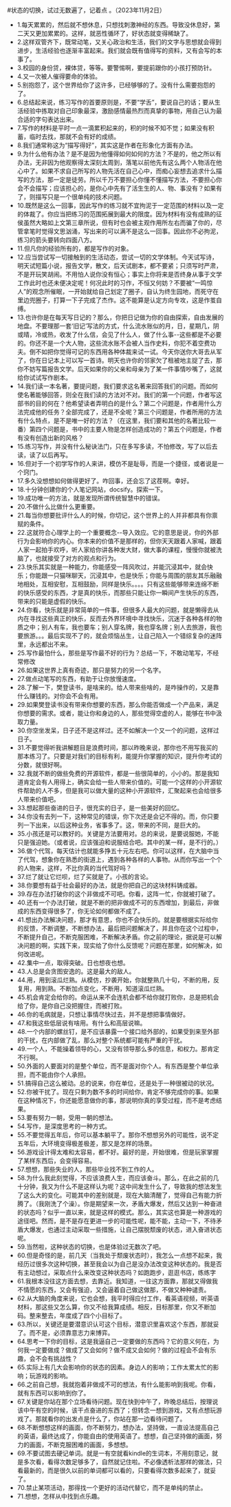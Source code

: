 #状态的切换，试过无数遍了，记着点 。（2023年11月2日） 

- 1.每天累累的，然后就不想休息，只想找刺激神经的东西。导致没休息好，第二天又更加累累的。这样，就恶性循环了，好状态就变得稀缺了。
- 2.这样双管齐下，既常动笔，又关心政治和生活，我们的文字与思想就会得到进步，生活经验也逐渐丰富起来。我们就会既有值得写的资料，又有会写的本事了。
- 3.校园的身份贷，裸体贷，等等。要警惕啊，要提前跟你的小孩打预防针。
- 4.又一次被人催得要命的体验。
- 5.别抱怨了，这个世界给你了这许多，已经够够的了。没有什么需要抱怨的了。
- 6.总结起来说，练习写作的首要原则是，不要“学舌”，要说自己的话；要从生活经验中拣取对自己印象最深，激励感情最热烈而真挚的事物，用自己认为最合适的字句表达出来。
- 7.写作的材料是平时一点一滴累积起来的，积的时候不知不觉；如果没有积蓄，临时去找，那就不会有好的成绩。
- 8.我们通常称这为“描写得好”，其实这是作者在形象化方面有办法。
- 9.为什么他有办法？是不是因为他懂得如何如何的方法？不是的，他之所以有办法，无非因为他观察得太深刻太周到，落笔以前他先有这么两个人物活在他心中了。如果不求自己所写的人物先活在自己心中，而痴心妄想去追求什么描写的方法，那一定是徒劳。所以千万不要担心你懂不懂描写方法，不要担心你会不会描写；应该担心的，是你心中先有了活生生的人、物、事没有？如果有了，则描写只是一个很单纯的技术问题。
- 10.既然是这么一回事，因此写作的练习就不宜拘泥于一定范围的材料以及一定的体裁了。你应当把练习的范围拓展到最大的限度。因为材料有没有成熟的征侯虽然大略如上文第三章所说，但有时也会被主观作用所左右而骗了你的，尽管拿笔时觉得文思汹涌，写出来的可以满不是这么一回事。因此你不必拘泥，练习的箭头要转向四面八方。
- 11.但凡你的经验所有的，都是写作的对象。
- 12.应当尝试写一切接触到的生活动态，尝试一切的文学体制。今天试写诗，明天试短篇小说，报告文学，散文，后天试剧本，都不要紧；只须写时严肃，不是开玩笑胡闹。不用怕人说你没有恒心；事实上你将来是否终身从事于文学工作此时也还未便决定呢！何况此时的习作，不恒又何妨？不要被“一鸣惊人”的观念所催眠，一开始就给自己划定了圈子，自认为终生园地，而死守在里边兜圈子，打算一下子完成了杰作。这不能算是认定方向专攻，这是作茧自缚。
- 13.也许你是在每天写日记的？那么，你把日记做为你的自由探索，自由发展的地盘。不要理那一套‘旧记’写法的方式，什么流水账似的月，日，星期几，阴或晴，冷或热，收发了什么信，会见了什么人，做了什么事--这些都是不必要的。你还不是一个大人物，这些流水账不会被人当作史料，你犯不着空费功夫。倒不如把你觉得可记的东西用各种体裁来试一试。今天你送你大哥去从军了，你在日记本上可以写一首诗。明天也许你的邻家欠了租被地主捉了去，那你不妨写篇报告文学。后天如果你的父亲和母亲为了某一件事情吵嘴了，这就给你试试写作剧本。
- 14.我们读一本名著，要提问题，我们要求这名著来回答我们的问题。而如何使名著能够回答，则全在我们读的方法对不对。我们的第一个问题，作者写这部书的目的何在？他希望读者弄明白的是什么？第二个问题是，作者用什么方法完成他的任务？全部完成了，还是不全呢？第三个问题是，作者所用的方法有什么特点，是不是唯一好的方法？（在这里，我们要和其他的名著比较一番）第四个问题是，书中的主要人物是怎样创造成功的？第五个问题是，作者有没有创造出新的风格？
- 15.练习写作，并没有什么秘诀法门，只在多写多读，不怕修改，写了以后去读，读了以后再写。
- 16.但对于一个初学写作的人来讲，模仿不是耻辱，而是一个捷径，或者说是一个窍门。
- 17.多久没想想如何做得更好了。咋回事，还会忘了这茬啊。幸好。
- 18.十分钟创建你的个人笔记网站，docsify。探索一下。
- 19.成功唯一的方法，就是发现所谓传统智慧中的错误。
- 20.不做什么比做什么更重要。
- 21.每当你想要批评什么人的时候，你切记，这个世界上的人并非都具有你禀赋的条件。
- 22.这就符合心理学上的一个重要概念--导入效应。它的意思是说，你的外部行为会影响你的内心。你本来的价值不是那样的，但你天天跟着人家喊，跟着人家一起拍手欢呼，听人家给你讲各种发大财，做大事的课程，慢慢你就被洗脑了，也就接受了对方的观点和行为。
- 23.快乐其实就是一种能力，你能感受一阵风吹过，并能沉浸其中，就会快乐；你能跟一只猫咪聊天，沉浸其中，也是快乐；你能与周围的朋友其乐融融地相处，互相安慰，互相鼓励，同样是快乐。。。。只有这些能够带来连绵不断的快乐感受的东西，才是真的快乐，而那些只能让你一瞬间产生快乐的东西，带来的只能是虚假的快乐。
- 24.你看，快乐就是非常简单的一件事，但很多人最大的问题，就是懒得去从内在寻找这些真正的快乐，反而去外界环境中寻找快乐，沉迷于各种各样的物质之中；别人有车，我也要车；别人穿名牌，我也穿名牌；别人去旅游，我也要旅游。。。最后实现不了的，就会烦恼丛生，让自己陷入一个错综复杂的迷阵里，永远都出不来。
- 25.写作最怕什么，那些是写作最不好的行为？总结一下，不敢动笔写，不经常修改
- 26.如果这世界上真有奇迹，那只是努力的另一个名字。
- 27.做点动笔写的东西，有助于让你放慢速度。
- 28.了解一下，樊登读书，是啥来的。给人带来些啥的，是咋操作的，又是靠什么赚钱的。对你会不会有用。
- 29.如果樊登读书没有带来你想要的东西，那么你能否做成一个产品来，满足你想要的需求。或者，能让你和身边的人，那些觉得空虚的人，能够在书中汲取力量。
- 30.你空坐发呆，日子还不是这样过。还不如解决一个又一个的问题，这样过日子。
- 31.不要觉得听我讲解题目是浪费时间，那以昨晚来说，那你也不用写我买的那本练习了。只要是对我们的目标有利，能提升你掌握的知识，提升你考试的分数，就很好啊。
- 32.我就不断的做些免费的开源软件，都是一些很简单的，小小的。那是我知道肯定会有人用得上，确实会给一些人带来价值的。可能一个这样的小开源软件帮助的人不多，但是我可以做大量的这种小开源软件，汇聚起来也会给很多人带来价值吧。
- 33.想起那些奋进的日子，很充实的日子，是一些美好的回忆。
- 34.你没有去列一下，这种常见的错误，你下次还是会记不得的。而，你只要列一下出来，以后这种业务，省事多了。这，带来的不同，是巨大的。
- 35.小孩还是可以教好的。关键是方法要用对。总的来说，是要说服她，不能只是强迫她。（或者说，应该强迫和说服结合吧。其中的某一样，是不行的。）
- 36.做个代驾，每天估计也就能多挣五十元左右吧。你可以这样，在大脑中当了代驾，想象你在熟悉的街道上，遇到各种各样的人事物。从而你写出一个个的人物来，这样，不比你真的当代驾好吗？
- 37.烂了就让它烂呗，烂了买就是了。小孩的言论。
- 38.你要想有益于社会最好的办法，就是你把自己的这块材料铸成器。
- 39.存在办法打破你的这个非做成不可吧。你看，这阵一忙，你就被打破了。
- 40.还有一个办法打破，就是不断的把非做成不可的东西增加，到最后，非做成的东西变得很多了，你无论如何都做不成了。
- 41.想出办法解决问题，那才有意思，你也不会快乐的。就是要根据实际给你的反馈，不断调整，不断想办法，最后把问题解决了，并且你在这个过程中，不断提升自己，不断克服困难，不断解决矛盾。你之前的理论，据说是可以解决问题的啊，实践下来，现实给了你什么反馈呢？问题在那里，如何解决，如何改进呢。
- 42.集中一点，取得突破。日也想夜也想。
- 43.人总是会贪图安逸的。这是最大的敌人。
- 44.用，用到滚瓜烂熟。从模仿，抄袭开始，你就整熟几十句，不断的用，反复用，用到熟。不断加点变化，不断用，知道滚瓜烂熟。
- 45.机会肯定会给你的。命运从来不会连机会都不给你就打败你，总是把机会给了你，是你自己没把握住，而被打败。
- 46.你的毛病就是，只想让事情尽快过去，并不是想把事情做好。
- 47.和我这些低层说有啥用。有什么和高层说嘛。
- 48.一个内部的螺丝钉，是不应该暴露一个接口给外部的，如果受到来至外部的干扰，在内部做了乱，那么对整个系统都可能有严重的干扰。
- 49.一个人，不能操着领导的心，又没有领导那么多的信息，和权力。那肯定不行啊。
- 50.外面的人要面对的是整个单位，而不是面对你个人。有东西是整个单位承担，而不能由你个人承担。
- 51.搞得自己这么被动。总的说来，你在单位，还是处于一种很被动的状况。
- 52.你被干扰了。现在只剩为数不多的时间给你，肯定不够完成你的事。如果在这种情况下，你还能愿意做你的事，那说明你真的享受过程，而不是考虑结果。
- 53.要有努力一朝，受用一朝的想法。
- 54.写作，是深度思考的一种方式。
- 55.不要觉得五年后，你可以基本躺平了。那你不想想另外的可能性，说不定五年后，大环境变得极差极差，那又是怎样的场景。
- 56.游戏设计得太难和太容易，都不好。最好的是，开始很难，但是玩家掌握了某样东西后，会变得容易。
- 57.想想，那些失业的人，那些毕业找不到工作的人。
- 58.为什么我此刻觉得，不应该浪费人生，而应该奋斗。那么，在此之前的几十分钟，我又为什么不是这样认为呢？这中间发生什么了，导致我的想法发生了这么大的变化。可能其中的差别就是，现在大脑清醒了，觉得自己有能力折腾了。（我刚洗了个澡）。你是期望来一次，矛盾大爆发，然后又达到一种奋进的状态吗？似乎一直以来，就是这样的模式。那么，其实这也算是一种游戏的途径吧。然而，是不是存在更进一步的可能性呢，能不能，主动一下，不待矛盾大爆发，也通过主动采取一些措施，让自己摆脱颓废的状态，进入奋进状态呢。
- 59.当然啦，这种状态的切换，也是体验过无数次了吧。
- 60.但是奇怪的是，前几天（当我处于颓废状态时），我怎么一点想不起来，我经历过很多次这种切换，甚至我会以为自己是没办法改变这种状态的。我是否有主动想过，采取点什么来改变这种状态吗？如跑跑步，逛逛书店，练练字
- 61.我根本没往这方面去想，去靠近。我知道，一往这方面靠，那就又得做我不情愿的东西，又会有强迫，又会逼着自己做这做那，不做又种种谴责。
- 62.从大脑的角度来说，它也会想，我平时得应付工作，看英语视频，听英语材料，那这些又怎么算，你又不给我算成绩。相反，目标那里，你又不断加码。整来整去，年度成了四个小目标了。
- 63.所以，关键还是要潜意识认可这个目标，潜意识里喜欢这个东西，那就妥了。而不是，必须靠意志力来博弈。
- 64.思考一下你的目标，这是我逼自己一定要做的东西吗？它的意义何在，为何我一定要做成？做成了又会如何？做不成又会如何？做的过程会不会有乐趣，会不会有挑战性？
- 65.实际上有几大会影响你的状态的因素。身边人的影响；工作太累太忙的影响；玩游戏的影响。
- 66.之前自己想，我就抱着非做成不可的想法，有什么能影响到我呢。你看，就有东西可以影响到你了。
- 67.关键是你站在那个立场看待问题。现在快到中午了，昨晚总结后，按理说该中午有空的时候，该干点奋进的东西了；但转念一想到游戏，又有点想玩游戏了。那就看你的出发点是什么了，你站在那一边看待问题了。
- 68.不断想想这样的画面，你不断努力，想办法，坚持做，一直设法提高自己的英语，最终达成了，你能自由的使用英语了。想想，自己坚持做的画面，努力的画面，不断克服困难的画面，多想想。
- 69.不要试图去硬记单词。就是一有空就看kindle的生词本，不用刻意记，就是多次看，看得次数足够多了，自然就记住啦。不必像透析法那样的做法，只看最新的，而是很久以前的单词都可以看的，只要看得次数多起来了，就妥了。
- 70.禁止某项活动，那得找一个更好的活动代替它，而不是单纯的禁止。
- 71.想想，怎样从中找到点乐趣。


